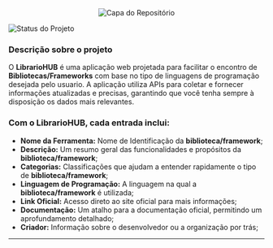 <div align="center">
  <img src="https://github.com/user-attachments/assets/746c3c1c-d4c7-4118-96a6-0335952bfc4c" alt="Capa do Repositório">
</div>


![Status do Projeto](http://img.shields.io/static/v1?label=STATUS&message=EM-DESENVOLVIMENTO&color=yellow&style=for-the-badge)

### Descrição sobre o projeto

O **LibrarioHUB** é uma aplicação web projetada para facilitar o encontro de **Bibliotecas/Frameworks** com base no tipo de linguagens de programação desejada pelo usuario. A aplicação utiliza APIs para coletar e fornecer informações atualizadas e precisas, garantindo que você tenha sempre à disposição os dados mais relevantes.

### **Com o LibrarioHUB, cada entrada inclui:**

- **Nome da Ferramenta:** Nome de Identificação da **biblioteca/framework**;
- **Descrição:** Um resumo geral das funcionalidades e propósitos da **biblioteca/framework**;
- **Categorias:** Classificações que ajudam a entender rapidamente o tipo de **biblioteca/framework**;
- **Linguagem de Programação:** A linguagem na qual a **biblioteca/framework** é utilizada;
- **Link Oficial:** Acesso direto ao site oficial para mais informações;
- **Documentação:** Um atalho para a documentação oficial, permitindo um aprofundamento detalhado;
- **Criador:** Informação sobre o desenvolvedor ou a organização por trás;

<hr>
